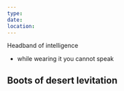 ```yaml
---
type: 
date: 
location:
---
```


Headband of intelligence
- while wearing it you cannot speak

Boots of desert levitation
- 